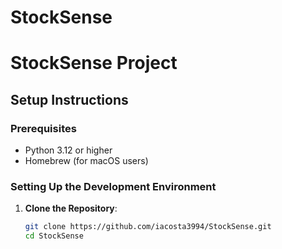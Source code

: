 # StockSense
 
# StockSense Project

## Setup Instructions

### Prerequisites

- Python 3.12 or higher
- Homebrew (for macOS users)

### Setting Up the Development Environment

1. **Clone the Repository**:
   ```bash
   git clone https://github.com/iacosta3994/StockSense.git
   cd StockSense
